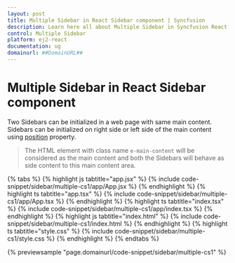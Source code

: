 ```yaml
---
layout: post
title: Multiple Sidebar in React Sidebar component | Syncfusion
description: Learn here all about Multiple Sidebar in Syncfusion React Sidebar component of Syncfusion Essential JS 2 and more.
control: Multiple Sidebar 
platform: ej2-react
documentation: ug
domainurl: ##DomainURL##
---
```


# Multiple Sidebar in React Sidebar component

Two Sidebars can be initialized in a web page with same main content. Sidebars can be initialized on right side or left side of the main content using [position](https://ej2.syncfusion.com/react/documentation/api/sidebar/#position) property.

>The HTML element with class name `e-main-content` will be considered as the main content and both the
Sidebars will behave as side content to this main content area.

{% tabs %}
{% highlight js tabtitle="app.jsx" %}
{% include code-snippet/sidebar/multiple-cs1/app/App.jsx %}
{% endhighlight %}
{% highlight ts tabtitle="app.tsx" %}
{% include code-snippet/sidebar/multiple-cs1/app/App.tsx %}
{% endhighlight %}
{% highlight ts tabtitle="index.tsx" %}
{% include code-snippet/sidebar/multiple-cs1/app/index.tsx %}
{% endhighlight %}
{% highlight js tabtitle="index.html" %}
{% include code-snippet/sidebar/multiple-cs1/index.html %}
{% endhighlight %}
{% highlight ts tabtitle="style.css" %}
{% include code-snippet/sidebar/multiple-cs1/style.css %}
{% endhighlight %}
{% endtabs %}

 {% previewsample "page.domainurl/code-snippet/sidebar/multiple-cs1" %}
